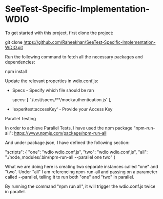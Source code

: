 # SeeTest-Specific-Implementation-WDIO

To get started with this project, first clone the project:

git clone https://github.com/Raheekhan/SeeTest-Specific-Implementation-WDIO.git

Run the following command to fetch all the necessary packages and dependencies:

npm install

Update the relevant properties in wdio.conf.js:

- Specs - Specify which file should be ran

    specs: [
        './test/specs/**/mockauthentication.js'
    ],

- 'experitest:accessKey' - Provide your Access Key


Parallel Testing

In order to achieve Parallel Tests, I have used the npm package "npm-run-all":
https://www.npmjs.com/package/npm-run-all

And under package.json, I have defined the following section:

"scripts": {
  "one": "wdio wdio.conf.js",
  "two": "wdio wdio.conf.js",
  "all": "./node_modules/.bin/npm-run-all --parallel one two"
}

What we are doing here is creating two separate instances called "one" and "two".
Under "all" I am referencing npm-run-all and passing on a parameter called --parallel, telling it
to run both "one" and "two" in parallel.

By running the command "npm run all", it will trigger the wdio.conf.js twice in parallel.
